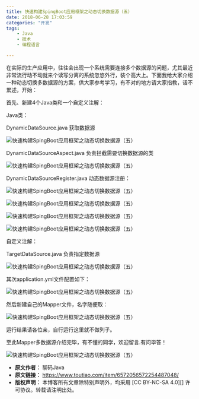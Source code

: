 ```yaml
---
title: 快速构建SpingBoot应用框架之动态切换数据源（五）
date: 2018-06-28 17:03:59
categories: "开发"
tags:
	- Java
	- 技术
	- 编程语言

---
```


在实际的生产应用中，往往会出现一个系统需要连接多个数据源的问题，尤其最近非常流行动不动就来个读写分离的系统忽悠外行，装个高大上。下面我给大家介绍一种动态切换多数据源的方案，供大家参考学习，有不对的地方请大家指教，话不累述，开始：

首先、新建4个Java类和一个自定义注解：

Java类：

DynamicDataSource.java 获取数据源

![快速构建SpingBoot应用框架之动态切换数据源（五）][SpingBoot]

DynamicDataSourceAspect.java 负责拦截需要切换数据源的类

![快速构建SpingBoot应用框架之动态切换数据源（五）][SpingBoot 1]

DynamicDataSourceRegister.java 动态数据源注册：

![快速构建SpingBoot应用框架之动态切换数据源（五）][SpingBoot 2]

![快速构建SpingBoot应用框架之动态切换数据源（五）][SpingBoot 3]

![快速构建SpingBoot应用框架之动态切换数据源（五）][SpingBoot 4]

![快速构建SpingBoot应用框架之动态切换数据源（五）][SpingBoot 5]

自定义注解：

TargetDataSource.java 负责指定数据源

![快速构建SpingBoot应用框架之动态切换数据源（五）][SpingBoot 6]

其次application.yml文件配置如下：

![快速构建SpingBoot应用框架之动态切换数据源（五）][SpingBoot 7]

然后新建自己的Mapper文件，名字随便取：

![快速构建SpingBoot应用框架之动态切换数据源（五）][SpingBoot 8]

运行结果请各位亲，自行运行这里就不做列子。

至此Mapper多数据源介绍完毕，有不懂的同学，欢迎留言.有问毕答！

![快速构建SpingBoot应用框架之动态切换数据源（五）][SpingBoot 9]


[SpingBoot]: /pro/os/crawler/3IFJ-QRNY-ZA7R.jpg
[SpingBoot 1]: /pro/os/crawler/NNZY-BJAR-RUMU.jpg
[SpingBoot 2]: /pro/os/crawler/YYVY-2A6F-MA3Y.jpg
[SpingBoot 3]: /pro/os/crawler/JBBB-BAFE-BJBM.jpg
[SpingBoot 4]: /pro/os/crawler/NMU3-Y3IF-7RYU.jpg
[SpingBoot 5]: /pro/os/crawler/URJ6-RNQZ-2EFB.jpg
[SpingBoot 6]: /pro/os/crawler/II7V-EUFA-FJQY.jpg
[SpingBoot 7]: /pro/os/crawler/IMF6-3QIN-R3IB.jpg
[SpingBoot 8]: /pro/os/crawler/EYN3-22EN-QYMN.jpg
[SpingBoot 9]: /pro/os/crawler/YJRR-NIAQ-V2YM.jpg
 *  **原文作者：** 聊码Java
 *  **原文链接：** https://www.toutiao.com/item/6572056572254487048/
 *  **版权声明：** 本博客所有文章除特别声明外，均采用 [CC BY-NC-SA 4.0][] 许可协议。转载请注明出处。